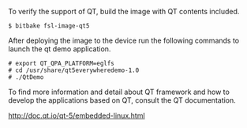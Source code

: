 To verify the support of QT, build the image with QT contents included.

    $ bitbake fsl-image-qt5

After deploying the image to the device run the following commands to launch the qt demo application.

    # export QT_QPA_PLATFORM=eglfs
    # cd /usr/share/qt5everywheredemo-1.0
    # ./QtDemo

To find more information and detail about QT framework and how to develop the applications based on QT, consult the QT documentation.

http://doc.qt.io/qt-5/embedded-linux.html
